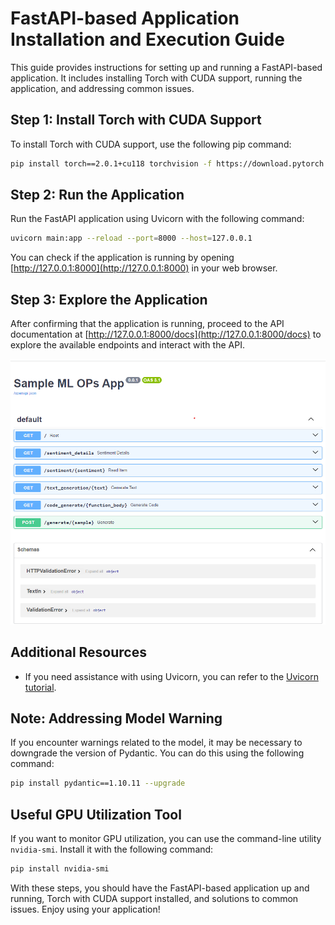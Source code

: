 # FastAPI-based Application Installation and Execution Guide

This guide provides instructions for setting up and running a FastAPI-based application. It includes installing Torch with CUDA support, running the application, and addressing common issues.

## Step 1: Install Torch with CUDA Support

To install Torch with CUDA support, use the following pip command:

```bash
pip install torch==2.0.1+cu118 torchvision -f https://download.pytorch.org/whl/torch_stable.html cudatoolkit=11.8 -c pytorch
```

## Step 2: Run the Application

Run the FastAPI application using Uvicorn with the following command:

```bash
uvicorn main:app --reload --port=8000 --host=127.0.0.1
```

You can check if the application is running by opening [http://127.0.0.1:8000](http://127.0.0.1:8000) in your web browser.

## Step 3: Explore the Application

After confirming that the application is running, proceed to the API documentation at [http://127.0.0.1:8000/docs](http://127.0.0.1:8000/docs) to explore the available endpoints and interact with the API.

![Application Main Screen](HuggingFaces_Experiments/Huggingfaces_with_FastAPI/src/static/Main_Screen.png)

## Additional Resources

- If you need assistance with using Uvicorn, you can refer to the [Uvicorn tutorial](https://www.tutorialspoint.com/fastapi/fastapi_uvicorn.htm).

## Note: Addressing Model Warning

If you encounter warnings related to the model, it may be necessary to downgrade the version of Pydantic. You can do this using the following command:

```bash
pip install pydantic==1.10.11 --upgrade
```

## Useful GPU Utilization Tool

If you want to monitor GPU utilization, you can use the command-line utility `nvidia-smi`. Install it with the following command:

```bash
pip install nvidia-smi
```

With these steps, you should have the FastAPI-based application up and running, Torch with CUDA support installed, and solutions to common issues. Enjoy using your application!